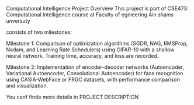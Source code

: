 Computational Intelligence Project
Overview
This project is part of CSE473: Computational Intelligence course at Faculty of egnieering Ain shams unversuty  

consists of two milestones:

Milestone 1: Comparison of optimization algorithms (SGDR, NAG, RMSProp, Nadam, and Learning Rate Schedulers) using CIFAR-10 with a shallow neural network. Training time, accuracy, and loss are recorded.

Milestone 2: Implementation of encoder-decoder networks (Autoencoder, Variational Autoencoder, Convolutional Autoencoder) for face recognition using CASIA-WebFace or FRGC datasets, with performance comparison and visualization.


You canf finde more details in   PROJECT DESCRIPTION 
